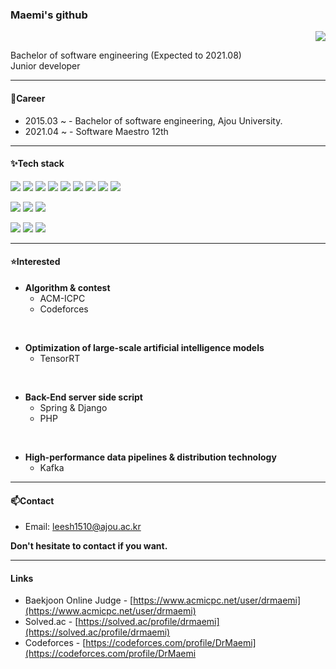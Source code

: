 ### Maemi's github<br/>
<p style="text-align:right;">
<a href="https://github.com/DrMaemi">
  <img src="https://badges.pufler.dev/visits/DrMaemi/DrMaemi?style=flat-square&color=black&logo=github">
</a>
</p>
Bachelor of software engineering (Expected to 2021.08)<br/>
Junior developer

------------------------------------------

#### 💼Career
  - 2015.03 ~  - Bachelor of software engineering, Ajou University.
  - 2021.04 ~ - Software Maestro 12th


---

#### ✨Tech stack

![](https://img.shields.io/badge/Java-ED8B00?style=for-the-badge&logo=java&logoColor=white) 
![](https://img.shields.io/badge/C%2B%2B-00599C?style=for-the-badge&logo=c%2B%2B&logoColor=white)
![](https://img.shields.io/badge/Python-14354C?style=for-the-badge&logo=python&logoColor=white)
![](https://img.shields.io/badge/Flask-00000F?style=for-the-badge&logo=Flask&logoColor=white)
![](https://img.shields.io/badge/Django-10620A?style=for-the-badge&logo=Django&logoColor=white)
![](https://img.shields.io/badge/TensorFlow-ED4C00?style=for-the-badge&logo=tensorflow&logoColor=white)
![](https://img.shields.io/badge/ScikitLearn-FFFFFF?style=for-the-badge&logo=scikit-learn&logoColor=FF5E00)
![](https://img.shields.io/badge/Spring-47C83E?style=for-the-badge&logo=spring&logoColor=white)
![](https://img.shields.io/badge/Node.js-ABF200?style=for-the-badge&logo=node.js&logoColor=white)

![](https://img.shields.io/badge/HTML5-FF7012?style=for-the-badge&logo=html5&logoColor=white)
![](https://img.shields.io/badge/CSS3-1572B6?style=for-the-badge&logo=css3&logoColor=white)
![](https://img.shields.io/badge/React-20232A?style=for-the-badge&logo=react&logoColor=61DAFB)

![](https://img.shields.io/badge/MySQL-3162C7?style=for-the-badge&logo=mysql&logoColor=white)
![](https://img.shields.io/badge/Firebase-FF7F00?style=for-the-badge&logo=firebase&logoColor=white)
![](https://img.shields.io/badge/MongoDB-476600?style=for-the-badge&logo=mongodb&logoColor=white)

<!-- ![](https://img.shields.io/badge/JavaScript-323330?style=for-the-badge&logo=javascript&logoColor=F7DF1E) -->

---

#### ⭐Interested

- **Algorithm & contest**
    - ACM-ICPC
    - Codeforces
</br>

- **Optimization of large-scale artificial intelligence models**
    - TensorRT
</br>

- **Back-End server side script**
    - Spring & Django
    - PHP
</br>

- **High-performance data pipelines & distribution technology**
    - Kafka

------------------------------------------

#### 📫Contact

- Email: leesh1510@ajou.ac.kr

**Don't hesitate to contact if you want.**

------------------------------------------

#### Links
- Baekjoon Online Judge - [https://www.acmicpc.net/user/drmaemi](https://www.acmicpc.net/user/drmaemi)
- Solved.ac - [https://solved.ac/profile/drmaemi](https://solved.ac/profile/drmaemi)
- Codeforces - [https://codeforces.com/profile/DrMaemi](https://codeforces.com/profile/DrMaemi